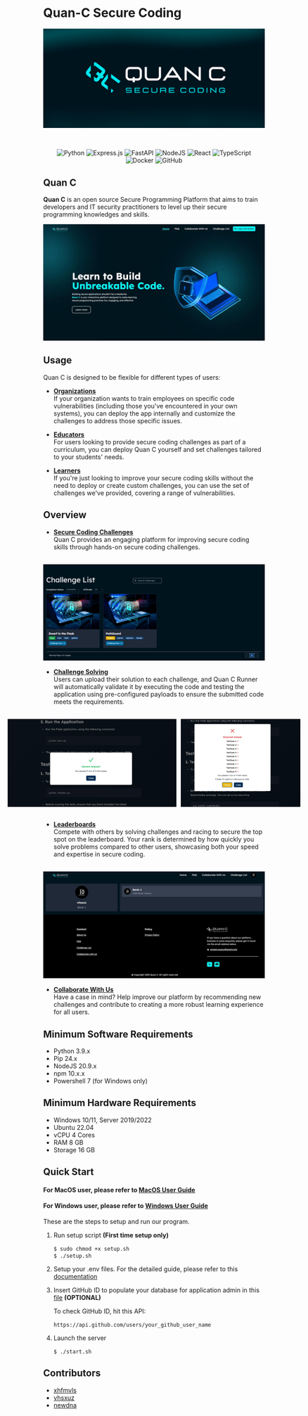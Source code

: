 # Quan-C Secure Coding

<div align="center">

![QuanCBanner](./image/quan-c.png)

<br>

![Python](https://img.shields.io/badge/python-3670A0?style=for-the-badge&logo=python&logoColor=ffdd54)
![Express.js](https://img.shields.io/badge/express.js-%23404d59.svg?style=for-the-badge&logo=express&logoColor=%2361DAFB)
![FastAPI](https://img.shields.io/badge/FastAPI-005571?style=for-the-badge&logo=fastapi)
![NodeJS](https://img.shields.io/badge/node.js-6DA55F?style=for-the-badge&logo=node.js&logoColor=white)
![React](https://img.shields.io/badge/react-%2320232a.svg?style=for-the-badge&logo=react&logoColor=%2361DAFB)
![TypeScript](https://img.shields.io/badge/typescript-%23007ACC.svg?style=for-the-badge&logo=typescript&logoColor=white)
![Docker](https://img.shields.io/badge/docker-%230db7ed.svg?style=for-the-badge&logo=docker&logoColor=white)
![GitHub](https://img.shields.io/badge/github-%23121011.svg?style=for-the-badge&logo=github&logoColor=white)

</div>

## Quan C
<b>Quan C</b> is an open source Secure Programming Platform that aims to train developers and IT security practitioners to level up their secure programming knowledges and skills.

<a href="https://projectquanc.com"><img src="image/homepage.jpeg" alt="Homepage"></a> <br>

## Usage
Quan C is designed to be flexible for different types of users:
- <u><b>Organizations </b> </u> \
If your organization wants to train employees on specific code vulnerabilities (including those you've encountered in your own systems), you can deploy the app internally and customize the challenges to address those specific issues.

- <u><b>Educators </b> </u> \
For users looking to provide secure coding challenges as part of a curriculum, you can deploy Quan C yourself and set challenges tailored to your students' needs.

- <u><b>Learners </b> </u> \
If you're just looking to improve your secure coding skills without the need to deploy or create custom challenges, you can use the set of challenges we've provided, covering a range of vulnerabilities.

## Overview
- <u><b>Secure Coding Challenges </b> </u> \
Quan C provides an engaging platform for improving secure coding skills through hands-on secure coding challenges.
<br>
<img src="image/challenge-list.png" alt="Homepage"> <br>

- <u><b>Challenge Solving </b> </u> \
Users can upload their solution to each challenge, and Quan C Runner will automatically validate it by executing the code and testing the application using pre-configured payloads to ensure the submitted code meets the requirements.
<br> <br>
<div style="display: flex; gap: 10px; justify-content: center; align-items: center;">
        <img src="image/submission-success.jpeg" alt="Image 1" style="width: auto; height: 200px;">
        <img src="image/submission-failed.jpeg" alt="Image 2" style="width: auto; height: 200px;">
</div> <br>

- <u><b>Leaderboards </b></u> \
Compete with others by solving challenges and racing to secure the top spot on the leaderboard. Your rank is determined by how quickly you solve problems compared to other users, showcasing both your speed and expertise in secure coding.
<br>
<img src="image/leaderboard.jpeg" alt="Homepage"> <br>

- <u><b>Collaborate With Us </b></u> \
Have a case in mind? Help improve our platform by recommending new challenges and contribute to creating a more robust learning experience for all users.


## Minimum Software Requirements
- Python 3.9.x
- Pip 24.x
- NodeJS 20.9.x
- npm 10.x.x
- Powershell 7 (for Windows only)

## Minimum Hardware Requirements
- Windows 10/11, Server 2019/2022
- Ubuntu 22.04
- vCPU 4 Cores
- RAM 8 GB
- Storage 16 GB

## Quick Start
#### For MacOS user, please refer to [MacOS User Guide](/user-guide/macos.md)
#### For Windows user, please refer to [Windows User Guide](/user-guide/windows.md)
These are the steps to setup and run our program.

1. Run setup script <b>(First time setup only)</b>
    ```
    $ sudo chmod +x setup.sh
    $ ./setup.sh
    ```

2. Setup your .env files. For the detailed guide, please refer to this [documentation](/user-guide/env.md)

3. Insert GitHub ID to populate your database for application admin in this [file](/server/populate_db.js) <b>(OPTIONAL)</b>

    To check GitHub ID, hit this API:
    ```
    https://api.github.com/users/your_github_user_name
    ```

4. Launch the server
    ```
    $ ./start.sh
    ```



## Contributors
- [xhfmvls](https://github.com/xhfmvls)<br>
- [vhsxuz](https://github.com/vhsxuz)<br>
- [newdna](https://github.com/newdna)
